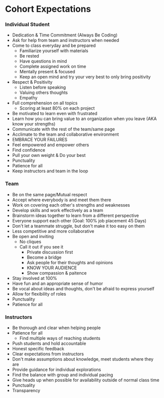 # Cohort Expectations

### Individual Student
- Dedication & Time Commitment (Always Be Coding)
- Ask for help from team and instructors when needed
- Come to class everyday and be prepared
  - Familiarize yourself with materials
  - Be rested
  - Have questions in mind
  - Complete assigned work on time
  - Mentally present & focused
  - Keep an open mind and try your very best to only bring positivity 
- Respect & Positivity
  - Listen before speaking
  - Valuing others thoughts
  - Empathy
- Full comprehension on all topics
  - Scoring at least 80% on each project
- Be motivated to learn even with frustrated
- Learn how you can bring value to an organization when you leave (AKA know your strengths)
- Communicate with the rest of the team/same page
- Acclimate to the team and collaborative environment
- EMBRACE YOUR FAILURES
- Feel empowered and empower others
- Find confidence
- Pull your own weight & Do your best
- Punctuality
- Patience for all
- Keep instructors and team in the loop 

### Team
- Be on the same page/Mutual respect
- Accept where everybody is and meet them there
- Work on covering each other's strengths and weaknesses
- Develop skills and work effectively as a team
- Brainstorm ideas together to learn from a different perspective
- Everyone support each other (Goal: 100% job placement 45 Days)
- Don't let a teammate struggle, but don't make it too easy on them
- Less competitive and more collaborative
- Be open and inviting
  - No cliques
  - Call it out if you see it
    - Private discussion first
    - Become a bridge
    - Ask people for their thoughts and opinions
    - KNOW YOUR AUDIENCE
    - Show compassion & paitence
- Stay involved at 100%
- Have fun and an appropriate sense of humor
- Be vocal about ideas and thoughts, don't be afraid to express yourself
- Allow for flexibility of roles
- Punctuality
- Patience for all

### Instructors
- Be thorough and clear when helping people
- Patience for all
  - Find multiple ways of reaching students
- Push students and hold accountable
- Honest specific feedback 
- Clear expectations from instructors
- Don't make assumptions about knowledge, meet students where they are
- Provide guidance for individual explorations 
- Find the balance with group and individual pacing
- Give heads up when possible for availability outside of normal class time
- Punctuality
- Transparency
